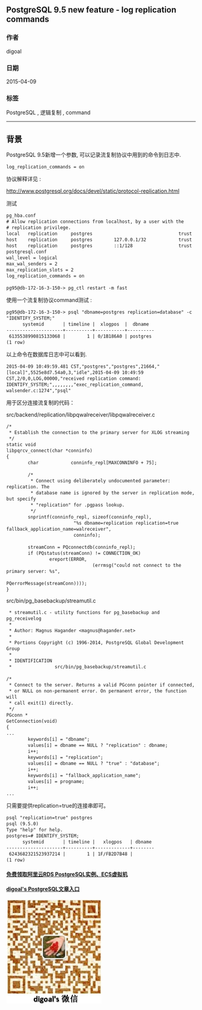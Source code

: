 ## PostgreSQL 9.5 new feature - log replication commands   
                                                                 
### 作者                                                                 
digoal                                                                 
                                                                 
### 日期                                                                 
2015-04-09                                                               
                                                                 
### 标签                                                                 
PostgreSQL , 逻辑复制 , command          
                                                                 
----                                                                 
                                                                 
## 背景       
PostgreSQL 9.5新增一个参数, 可以记录流复制协议中用到的命令到日志中.  
  
```  
log_replication_commands = on  
```  
  
协议解释详见 :   
  
http://www.postgresql.org/docs/devel/static/protocol-replication.html  
  
测试  
  
```  
pg_hba.conf  
# Allow replication connections from localhost, by a user with the  
# replication privilege.  
local   replication     postgres                                trust  
host    replication     postgres        127.0.0.1/32            trust  
host    replication     postgres        ::1/128                 trust  
postgresql.conf  
wal_level = logical  
max_wal_senders = 2  
max_replication_slots = 2  
log_replication_commands = on  
  
pg95@db-172-16-3-150-> pg_ctl restart -m fast  
```  
  
使用一个流复制协议command测试 :   
  
```  
pg95@db-172-16-3-150-> psql "dbname=postgres replication=database" -c "IDENTIFY_SYSTEM;"  
      systemid       | timeline |  xlogpos  |  dbname    
---------------------+----------+-----------+----------  
 6135538990815133068 |        1 | 0/1B186A0 | postgres  
(1 row)  
```  
  
以上命令在数据库日志中可以看到.  
  
```  
2015-04-09 10:49:59.481 CST,"postgres","postgres",21664,"[local]",5525e8d7.54a0,3,"idle",2015-04-09 10:49:59 CST,2/0,0,LOG,00000,"received replication command: IDENTIFY_SYSTEM;",,,,,,,,"exec_replication_command, walsender.c:1274","psql"  
```  
  
用于区分连接流复制的代码：  
  
src/backend/replication/libpqwalreceiver/libpqwalreceiver.c  
  
```  
/*  
 * Establish the connection to the primary server for XLOG streaming  
 */  
static void  
libpqrcv_connect(char *conninfo)  
{  
        char            conninfo_repl[MAXCONNINFO + 75];  
  
        /*  
         * Connect using deliberately undocumented parameter: replication. The  
         * database name is ignored by the server in replication mode, but specify  
         * "replication" for .pgpass lookup.  
         */  
        snprintf(conninfo_repl, sizeof(conninfo_repl),  
                         "%s dbname=replication replication=true fallback_application_name=walreceiver",  
                         conninfo);  
  
        streamConn = PQconnectdb(conninfo_repl);  
        if (PQstatus(streamConn) != CONNECTION_OK)  
                ereport(ERROR,  
                                (errmsg("could not connect to the primary server: %s",  
                                                PQerrorMessage(streamConn))));  
}  
```  
  
src/bin/pg_basebackup/streamutil.c  
  
```   
 * streamutil.c - utility functions for pg_basebackup and pg_receivelog  
 *  
 * Author: Magnus Hagander <magnus@hagander.net>  
 *  
 * Portions Copyright (c) 1996-2014, PostgreSQL Global Development Group  
 *  
 * IDENTIFICATION  
 *                src/bin/pg_basebackup/streamutil.c  
  
/*  
 * Connect to the server. Returns a valid PGconn pointer if connected,  
 * or NULL on non-permanent error. On permanent error, the function will  
 * call exit(1) directly.  
 */  
PGconn *  
GetConnection(void)  
{  
...  
        keywords[i] = "dbname";  
        values[i] = dbname == NULL ? "replication" : dbname;  
        i++;  
        keywords[i] = "replication";  
        values[i] = dbname == NULL ? "true" : "database";  
        i++;  
        keywords[i] = "fallback_application_name";  
        values[i] = progname;  
        i++;  
...  
```  
  
只需要提供replication=true的连接串即可。  
  
```  
psql "replication=true" postgres  
psql (9.5.0)  
Type "help" for help.  
postgres=# IDENTIFY_SYSTEM;  
      systemid       | timeline |   xlogpos   | dbname   
---------------------+----------+-------------+--------  
 6243682321523937214 |        1 | 1F/FB2D7B48 |   
(1 row)  
```  
    
  
  
  
  
  
  
  
  
  
  
  
  
  
#### [免费领取阿里云RDS PostgreSQL实例、ECS虚拟机](https://free.aliyun.com/ "57258f76c37864c6e6d23383d05714ea")
  
  
#### [digoal's PostgreSQL文章入口](https://github.com/digoal/blog/blob/master/README.md "22709685feb7cab07d30f30387f0a9ae")
  
  
![digoal's weixin](../pic/digoal_weixin.jpg "f7ad92eeba24523fd47a6e1a0e691b59")
  
  
  
  
  
  
  
